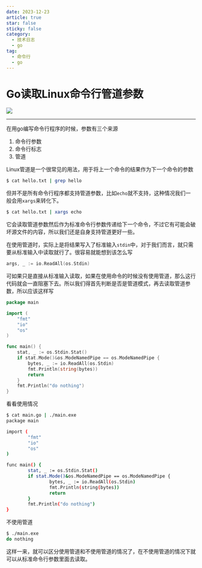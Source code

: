 ```yaml
---
date: 2023-12-23
article: true
star: false
sticky: false
category:
  - 技术日志
  - go
tag:
  - 命令行
  - go
---
```


# Go读取Linux命令行管道参数

![](https://public-1308755698.cos.ap-chongqing.myqcloud.com//img/202312231144152.jpg)

<!-- more -->
---

在用go编写命令行程序的时候，参数有三个来源

1. 命令行参数
2. 命令行标志
3. 管道

Linux管道是一个很常见的用法，用于将上一个命令的结果作为下一个命令的参数

```bash
$ cat hello.txt | grep hello
```

但并不是所有命令行程序都支持管道参数，比如`echo`就不支持，这种情况我们一般会用`xargs`来转化下。

```bash
$ cat hello.txt | xargs echo
```

它会读取管道参数然后作为标准命令行参数传递给下一个命令，不过它有可能会破坏源文件的内容，所以我们还是自身支持管道更好一些。

在使用管道时，实际上是将结果写入了标准输入`stdin`中，对于我们而言，就只需要从标准输入中读取就行了。很容易就能想到该怎么写

```go
args, _ := io.ReadAll(os.Stdin)
```

可如果只是直接从标准输入读取，如果在使用命令的时候没有使用管道，那么这行代码就会一直阻塞下去。所以我们得首先判断是否是管道模式，再去读取管道参数，所以应该这样写

```go
package main

import (
	"fmt"
	"io"
	"os"
)

func main() {
	stat, _ := os.Stdin.Stat()
	if stat.Mode()&os.ModeNamedPipe == os.ModeNamedPipe {
		bytes, _ := io.ReadAll(os.Stdin)
		fmt.Println(string(bytes))
		return
	}
	fmt.Println("do nothing")
}
```

看看使用情况

```bash
$ cat main.go | ./main.exe
package main

import (
        "fmt"
        "io"
        "os"
)

func main() {
        stat, _ := os.Stdin.Stat()
        if stat.Mode()&os.ModeNamedPipe == os.ModeNamedPipe {
                bytes, _ := io.ReadAll(os.Stdin)
                fmt.Println(string(bytes))
                return
        }
        fmt.Println("do nothing")
}
```

不使用管道

```bash
$ ./main.exe
do nothing
```

这样一来，就可以区分使用管道和不使用管道的情况了，在不使用管道的情况下就可以从标准命令行参数里面去读取。